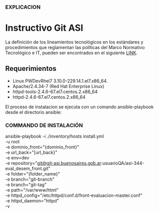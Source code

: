 ### EXPLICACION
# Instructivo Git ASI

La definición de los lineamientos tecnológicos en los estándares y procedimientos que reglamentan las políticas del Marco Normativo Tecnológico e IT, pueden ser encontrados en el siguiente  [LINK](https://asijira-confluence.buenosaires.gob.ar/download/attachments/19922971/Anexo%20Instructivo%20GIT.pdf).

Requerimientos
--------------

* Linux PWDevRhel7 3.10.0-229.14.1.el7.x86_64.
* Apache/2.4.34-7 (Red Hat Enterprise Linux)
* httpd-tools-2.4.6-67.el7.centos.2.x86_64
* httpd-2.4.6-67.el7.centos.2.x86_64


El proceso de instalacion se ejecuta con un comando ansible-playbook desde el directorio ansible:
### COMMANDO DE INSTALACIÓN

ansible-playbook -i ./inventory/hosts install.yml \
            -u root \
            -e dominio_front="{dominio_front}" \
            -e url_back="[url_back}" \
            -e env=dev \
            -e repository="git@git-asi.buenosaires.gob.ar:usuarioQA/asi-344-eval_desem_front.git" \
            -e folder="{folder_name}" \
            -e branch="git-branch" \
            -e branch="git-tag" \
            -e path="/var/www/html" \
            -e httpd_config="/etc/httpd/conf.d/front-evaluacion-master.conf" \
            -e httpd_daemon="httpd" \
            -v